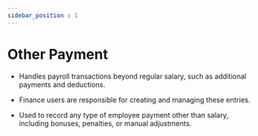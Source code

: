 ```yaml
---
sidebar_position : 1
---
```


# Other Payment

  - Handles payroll transactions beyond regular salary, such as additional payments and deductions.

  - Finance users are responsible for creating and managing these entries.

  - Used to record any type of employee payment other than salary, including bonuses, penalties, or manual adjustments.

